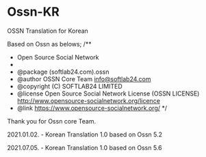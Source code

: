 # Ossn-KR
OSSN Translation for Korean

Based on Ossn as belows;
/**
 * Open Source Social Network
 *
 * @package   (softlab24.com).ossn
 * @author    OSSN Core Team <info@softlab24.com>
 * @copyright (C) SOFTLAB24 LIMITED
 * @license   Open Source Social Network License (OSSN LICENSE)  http://www.opensource-socialnetwork.org/licence
 * @link      https://www.opensource-socialnetwork.org/
 */
 
 Thank you for Ossn core Team.
 
 2021.01.02. - Korean Translation 1.0 based on Ossn 5.2
 
 2021.07.05. - Korean Translation 1.0 based on Ossn 5.6 
